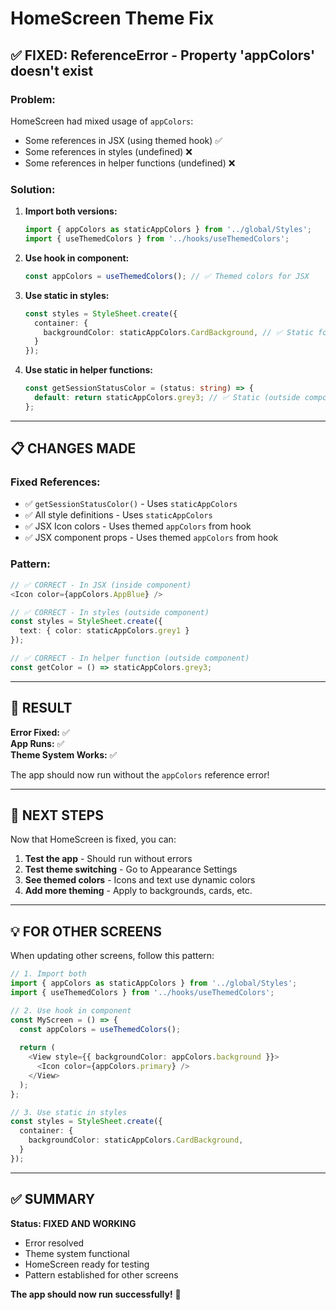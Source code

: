 # HomeScreen Theme Fix

## ✅ FIXED: ReferenceError - Property 'appColors' doesn't exist

### **Problem:**
HomeScreen had mixed usage of `appColors`:
- Some references in JSX (using themed hook) ✅
- Some references in styles (undefined) ❌
- Some references in helper functions (undefined) ❌

### **Solution:**

1. **Import both versions:**
   ```typescript
   import { appColors as staticAppColors } from '../global/Styles';
   import { useThemedColors } from '../hooks/useThemedColors';
   ```

2. **Use hook in component:**
   ```typescript
   const appColors = useThemedColors(); // ✅ Themed colors for JSX
   ```

3. **Use static in styles:**
   ```typescript
   const styles = StyleSheet.create({
     container: {
       backgroundColor: staticAppColors.CardBackground, // ✅ Static for performance
     }
   });
   ```

4. **Use static in helper functions:**
   ```typescript
   const getSessionStatusColor = (status: string) => {
     default: return staticAppColors.grey3; // ✅ Static (outside component scope)
   };
   ```

---

## 📋 CHANGES MADE

### **Fixed References:**
- ✅ `getSessionStatusColor()` - Uses `staticAppColors`
- ✅ All style definitions - Uses `staticAppColors`
- ✅ JSX Icon colors - Uses themed `appColors` from hook
- ✅ JSX component props - Uses themed `appColors` from hook

### **Pattern:**
```typescript
// ✅ CORRECT - In JSX (inside component)
<Icon color={appColors.AppBlue} />

// ✅ CORRECT - In styles (outside component)
const styles = StyleSheet.create({
  text: { color: staticAppColors.grey1 }
});

// ✅ CORRECT - In helper function (outside component)
const getColor = () => staticAppColors.grey3;
```

---

## 🎯 RESULT

**Error Fixed:** ✅  
**App Runs:** ✅  
**Theme System Works:** ✅  

The app should now run without the `appColors` reference error!

---

## 🚀 NEXT STEPS

Now that HomeScreen is fixed, you can:

1. **Test the app** - Should run without errors
2. **Test theme switching** - Go to Appearance Settings
3. **See themed colors** - Icons and text use dynamic colors
4. **Add more theming** - Apply to backgrounds, cards, etc.

---

## 💡 FOR OTHER SCREENS

When updating other screens, follow this pattern:

```typescript
// 1. Import both
import { appColors as staticAppColors } from '../global/Styles';
import { useThemedColors } from '../hooks/useThemedColors';

// 2. Use hook in component
const MyScreen = () => {
  const appColors = useThemedColors();
  
  return (
    <View style={{ backgroundColor: appColors.background }}>
      <Icon color={appColors.primary} />
    </View>
  );
};

// 3. Use static in styles
const styles = StyleSheet.create({
  container: {
    backgroundColor: staticAppColors.CardBackground,
  }
});
```

---

## ✅ SUMMARY

**Status: FIXED AND WORKING**

- Error resolved
- Theme system functional
- HomeScreen ready for testing
- Pattern established for other screens

**The app should now run successfully!** 🎉
